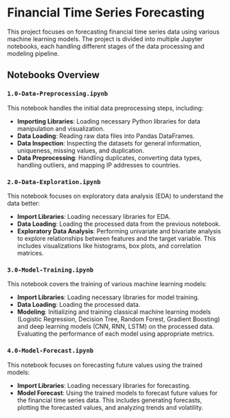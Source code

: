 # Financial Time Series Forecasting  

This project focuses on forecasting financial time series data using various machine learning models. The project is divided into multiple Jupyter notebooks, each handling different stages of the data processing and modeling pipeline.  

## Notebooks Overview  

### `1.0-Data-Preprocessing.ipynb`  
This notebook handles the initial data preprocessing steps, including:  
- **Importing Libraries**: Loading necessary Python libraries for data manipulation and visualization.  
- **Data Loading**: Reading raw data files into Pandas DataFrames.  
- **Data Inspection**: Inspecting the datasets for general information, uniqueness, missing values, and duplication.  
- **Data Preprocessing**: Handling duplicates, converting data types, handling outliers, and mapping IP addresses to countries.  

### `2.0-Data-Exploration.ipynb`  
This notebook focuses on exploratory data analysis (EDA) to understand the data better:  
- **Import Libraries**: Loading necessary libraries for EDA.  
- **Data Loading**: Loading the processed data from the previous notebook.  
- **Exploratory Data Analysis**: Performing univariate and bivariate analysis to explore relationships between features and the target variable. This includes visualizations like histograms, box plots, and correlation matrices.  

### `3.0-Model-Training.ipynb`  
This notebook covers the training of various machine learning models:  
- **Import Libraries**: Loading necessary libraries for model training.  
- **Data Loading**: Loading the processed data.  
- **Modeling**: Initializing and training classical machine learning models (Logistic Regression, Decision Tree, Random Forest, Gradient Boosting) and deep learning models (CNN, RNN, LSTM) on the processed data. Evaluating the performance of each model using appropriate metrics.  

### `4.0-Model-Forecast.ipynb`  
This notebook focuses on forecasting future values using the trained models:  
- **Import Libraries**: Loading necessary libraries for forecasting.  
- **Model Forecast**: Using the trained models to forecast future values for the financial time series data. This includes generating forecasts, plotting the forecasted values, and analyzing trends and volatility.

